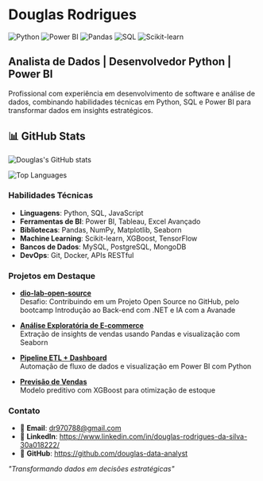 # Douglas Rodrigues

![Python](https://img.shields.io/badge/Python-3776AB?style=for-the-badge&logo=python&logoColor=white)
![Power BI](https://img.shields.io/badge/Power_BI-F2C811?style=for-the-badge&logo=powerbi&logoColor=black)
![Pandas](https://img.shields.io/badge/Pandas-150458?style=for-the-badge&logo=pandas&logoColor=white)
![SQL](https://img.shields.io/badge/SQL-4479A1?style=for-the-badge&logo=mysql&logoColor=white)
![Scikit-learn](https://img.shields.io/badge/ScikitLearn-F7931E?style=for-the-badge&logo=scikit-learn&logoColor=white)

## Analista de Dados | Desenvolvedor Python | Power BI  

Profissional com experiência em desenvolvimento de software e análise de dados, combinando habilidades técnicas em Python, SQL e Power BI para transformar dados em insights estratégicos. 

## 📊 GitHub Stats

![Douglas's GitHub stats](https://github-readme-stats.vercel.app/api?username=douglas-data-analyst&show_icons=true&theme=radical)

![Top Languages](https://github-readme-stats.vercel.app/api/top-langs/?username=douglas-data-analyst&layout=compact&theme=radical)

### Habilidades Técnicas

- **Linguagens**: Python, SQL, JavaScript  
- **Ferramentas de BI**: Power BI, Tableau, Excel Avançado  
- **Bibliotecas**: Pandas, NumPy, Matplotlib, Seaborn  
- **Machine Learning**: Scikit-learn, XGBoost, TensorFlow  
- **Bancos de Dados**: MySQL, PostgreSQL, MongoDB  
- **DevOps**: Git, Docker, APIs RESTful  

### Projetos em Destaque

- **[dio-lab-open-source](https://github.com/douglas-data-analyst/dio-lab-open-source.git)**  
  Desafio: Contribuindo em um Projeto Open Source no GitHub, pelo bootcamp Introdução ao Back-end com .NET e IA com a Avanade

- **[Análise Exploratória de E-commerce](https://github.com/douglas-data-analyst/sales-data-analysis)**  
  Extração de insights de vendas usando Pandas e visualização com Seaborn  
  
- **[Pipeline ETL + Dashboard](https://github.com/douglas-data-analyst/etl-power-bi-dashboard)**  
  Automação de fluxo de dados e visualização em Power BI com Python  

- **[Previsão de Vendas](https://github.com/douglas-data-analyst/predictive-analysis)**  
  Modelo preditivo com XGBoost para otimização de estoque  

### Contato

- 📩 **Email**: dr970788@gmail.com  
- 💼 **LinkedIn**: https://www.linkedin.com/in/douglas-rodrigues-da-silva-30a018222/
- 🐙 **GitHub**: https://github.com/douglas-data-analyst

*"Transformando dados em decisões estratégicas"*  
